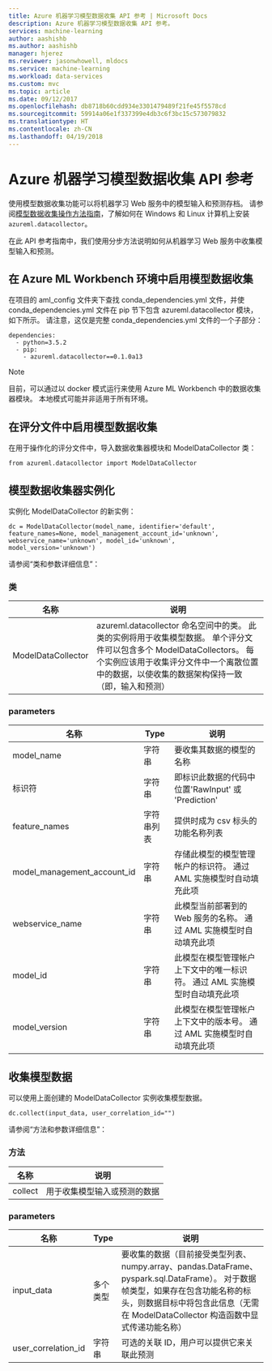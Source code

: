 ```yaml
---
title: Azure 机器学习模型数据收集 API 参考 | Microsoft Docs
description: Azure 机器学习模型数据收集 API 参考。
services: machine-learning
author: aashishb
ms.author: aashishb
manager: hjerez
ms.reviewer: jasonwhowell, mldocs
ms.service: machine-learning
ms.workload: data-services
ms.custom: mvc
ms.topic: article
ms.date: 09/12/2017
ms.openlocfilehash: db8718b60cdd934e3301479489f21fe45f5578cd
ms.sourcegitcommit: 59914a06e1f337399e4db3c6f3bc15c573079832
ms.translationtype: HT
ms.contentlocale: zh-CN
ms.lasthandoff: 04/19/2018
---
```

# <a name="azure-machine-learning-model-data-collection-api-reference"></a>Azure 机器学习模型数据收集 API 参考

使用模型数据收集功能可以将机器学习 Web 服务中的模型输入和预测存档。 请参阅[模型数据收集操作方法指南](how-to-use-model-data-collection.md)，了解如何在 Windows 和 Linux 计算机上安装 `azureml.datacollector`。

在此 API 参考指南中，我们使用分步方法说明如何从机器学习 Web 服务中收集模型输入和预测。

## <a name="enable-model-data-collection-in-azure-ml-workbench-environment"></a>在 Azure ML Workbench 环境中启用模型数据收集

 在项目的 aml_config 文件夹下查找 conda\_dependencies.yml 文件，并使 conda\_dependencies.yml 文件在 pip 节下包含 azureml.datacollector 模块，如下所示。 请注意，这仅是完整 conda\_dependencies.yml 文件的一个子部分：

    dependencies:
      - python=3.5.2
      - pip:
        - azureml.datacollector==0.1.0a13

>[!NOTE] 
>目前，可以通过以 docker 模式运行来使用 Azure ML Workbench 中的数据收集器模块。 本地模式可能并非适用于所有环境。




## <a name="enable-model-data-collection-in-the-scoring-file"></a>在评分文件中启用模型数据收集

在用于操作化的评分文件中，导入数据收集器模块和 ModelDataCollector 类：

    from azureml.datacollector import ModelDataCollector


## <a name="model-data-collector-instantiation"></a>模型数据收集器实例化
实例化 ModelDataCollector 的新实例：

    dc = ModelDataCollector(model_name, identifier='default', feature_names=None, model_management_account_id='unknown', webservice_name='unknown', model_id='unknown', model_version='unknown')

请参阅“类和参数详细信息”：

### <a name="class"></a>类
| 名称 | 说明 |
|--------------------|--------------------|
| ModelDataCollector | azureml.datacollector 命名空间中的类。 此类的实例将用于收集模型数据。 单个评分文件可以包含多个 ModelDataCollectors。 每个实例应该用于收集评分文件中一个离散位置中的数据，以使收集的数据架构保持一致（即，输入和预测）|


### <a name="parameters"></a>parameters

| 名称 | Type | 说明 |
|-------------|------------|-------------------------|
| model_name | 字符串 | 要收集其数据的模型的名称 |
| 标识符 | 字符串 | 即标识此数据的代码中位置'RawInput' 或 'Prediction' |
| feature_names | 字符串列表 | 提供时成为 csv 标头的功能名称列表 |
| model_management_account_id | 字符串 | 存储此模型的模型管理帐户的标识符。 通过 AML 实施模型时自动填充此项 |
| webservice_name | 字符串 | 此模型当前部署到的 Web 服务的名称。 通过 AML 实施模型时自动填充此项 |
| model_id | 字符串 | 此模型在模型管理帐户上下文中的唯一标识符。 通过 AML 实施模型时自动填充此项 |
| model_version | 字符串 | 此模型在模型管理帐户上下文中的版本号。 通过 AML 实施模型时自动填充此项 |



 

## <a name="collecting-the-model-data"></a>收集模型数据

可以使用上面创建的 ModelDataCollector 实例收集模型数据。

    dc.collect(input_data, user_correlation_id="")

请参阅“方法和参数详细信息”：

### <a name="method"></a>方法
| 名称 | 说明 |
|--------------------|--------------------|
| collect | 用于收集模型输入或预测的数据|


### <a name="parameters"></a>parameters

| 名称 | Type | 说明 |
|-------------|------------|-------------------------|
| input_data | 多个类型 | 要收集的数据（目前接受类型列表、numpy.array、pandas.DataFrame、pyspark.sql.DataFrame）。 对于数据帧类型，如果存在包含功能名称的标头，则数据目标中将包含此信息（无需在 ModelDataCollector 构造函数中显式传递功能名称） |
| user_correlation_id | 字符串 | 可选的关联 ID，用户可以提供它来关联此预测 |

